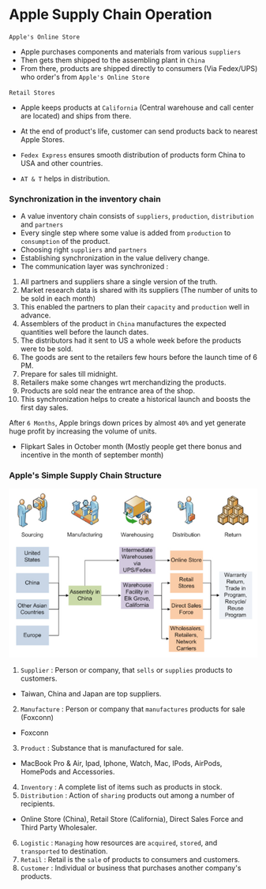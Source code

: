 # Apple Supply Chain Operation 

`Apple's Online Store`
- Apple purchases components and materials from various `suppliers`
- Then gets them shipped to the assembling plant in `China`
- From there, products are shipped directly to consumers (Via Fedex/UPS) who order's from `Apple's Online Store`

`Retail Stores`
- Apple keeps products at `California` (Central warehouse and call center are located) and ships from there.
- At the end of product's life, customer can send products back to nearest Apple Stores.

- `Fedex Express` ensures smooth distribution of products form China to USA and other countries.
- `AT & T` helps in distribution.

### Synchronization in the inventory chain 

- A value inventory chain consists of `suppliers`, `production`, `distribution` and `partners`
- Every single step where some value is added from `production` to `consumption` of the product.
- Choosing right `suppliers` and `partners`
- Establishing synchronization in the value delivery change.
- The communication layer was synchronized :
 1. All partners and suppliers share a single version of the truth.
 2. Market research data is shared with its suppliers (The number of units to be sold in each month)
 3. This enabled the partners to plan their `capacity` and `production` well in advance.
 4. Assemblers of the product in `China` manufactures the expected quantities well before the launch dates.
 5. The distributors had it sent to US a whole week before the products were to be sold. 
 6. The goods are sent to the retailers few hours before the launch time of 6 PM. 
 7. Prepare for sales till midnight.
 8. Retailers make some changes wrt merchandizing the products. 
 9. Products are sold near the entrance area of the shop.
 10. This synchronization helps to create a historical launch and boosts the first day sales.

After `6 Months`, Apple brings down prices by almost `40%` and yet generate huge profit by increasing the volume of units.
- Flipkart Sales in October month (Mostly people get there bonus and incentive in the month of september month)

### Apple's Simple Supply Chain Structure

![Apple Supply Chain Management](Image/AppleSCM.png)

1. `Supplier` : Person or company, that `sells` or `supplies` products to customers.
- Taiwan, China and Japan are top suppliers.

2. `Manufacture` : Person or company that `manufactures` products for sale (Foxconn)
- Foxconn

3. `Product` : Substance that is manufactured for sale.
- MacBook Pro & Air, Ipad, Iphone, Watch, Mac, IPods, AirPods, HomePods and Accessories.

4. `Inventory` : A complete list of items such as products in stock.
5. `Distribution` : Action of `sharing` products out among a number of recipients.
- Online Store (China), Retail Store (California), Direct Sales Force and Third Party Wholesaler.

6. `Logistic` : `Managing` how resources are `acquired`, `stored`, and `transported` to destination.
7. `Retail` : Retail is the `sale` of products to consumers and customers.
8. `Customer` : Individual or business that purchases another company's products.
